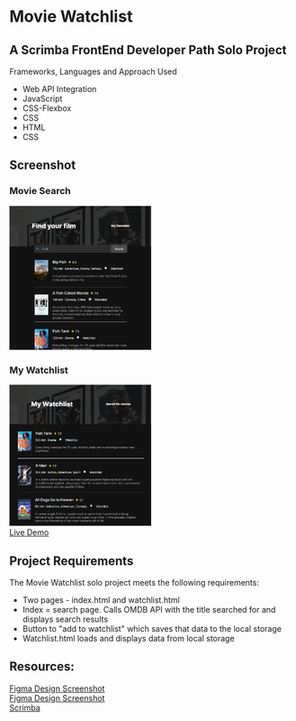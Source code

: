 # Movie Watchlist

## A Scrimba FrontEnd Developer Path Solo Project
Frameworks, Languages and Approach Used
<ul>
<li>Web API Integration</li>
<li>JavaScript</li>
<li>CSS-Flexbox</li>
<li>CSS</li>
<li>HTML</li>
<li>CSS</li>
</ul>

## Screenshot
### Movie Search
<img src="https://github.com/famanakis/Scrimba/blob/main/m09-solo-movie-watchlist/assets/project-find%20your%20film.png" width=50% height=50%><br>
### My Watchlist
<img src="https://github.com/famanakis/Scrimba/blob/main/m09-solo-movie-watchlist/assets/project-%20my%20watchlist.png" width=50% height=50%><br>
[Live Demo](https://9tfdev-m09-solo-movie-watchlist.netlify.app/)
 
## Project Requirements
 The Movie Watchlist solo project meets the following requirements:
 <ul>
 <li>Two pages - index.html and watchlist.html</li>
 <li>Index = search page. Calls OMDB API with the title searched for and displays search results</li>
 <li>Button to "add to watchlist" which saves that data to the local storage</li>
 <li>Watchlist.html loads and displays data from local storage</li>
 </ul>
 
## Resources:
[Figma Design Screenshot](https://github.com/famanakis/Scrimba/blob/main/m09-solo-movie-watchlist/assets/figma-design-1.png)<br>
[Figma Design Screenshot](https://github.com/famanakis/Scrimba/blob/main/m09-solo-movie-watchlist/assets/figma-design-2.png)<br>
 [Scrimba](https://scrimba.com/)


